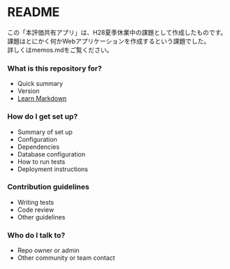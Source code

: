 # README #

この「本評価共有アプリ」は、H28夏季休業中の課題として作成したものです。  
課題はとにかく何かWebアプリケーションを作成するという課題でした。  
詳しくはmemos.mdをご覧ください。

### What is this repository for? ###

* Quick summary
* Version
* [Learn Markdown](https://bitbucket.org/tutorials/markdowndemo)

### How do I get set up? ###

* Summary of set up
* Configuration
* Dependencies
* Database configuration
* How to run tests
* Deployment instructions

### Contribution guidelines ###

* Writing tests
* Code review
* Other guidelines

### Who do I talk to? ###

* Repo owner or admin
* Other community or team contact